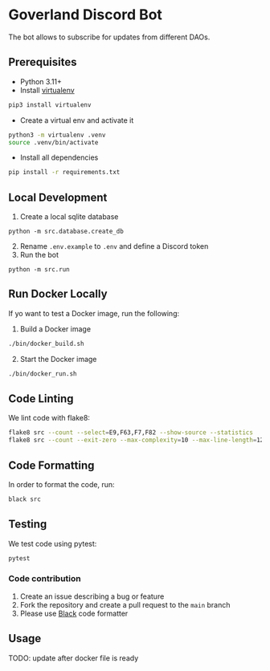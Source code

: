 # Goverland Discord Bot

The bot allows to subscribe for updates from different DAOs.

## Prerequisites

- Python 3.11+
- Install [virtualenv](https://virtualenv.pypa.io/en/latest/index.html)
```bash
pip3 install virtualenv
```
- Create a virtual env and activate it
```bash
python3 -m virtualenv .venv
source .venv/bin/activate
```
- Install all dependencies
```bash
pip install -r requirements.txt
```

## Local Development

1. Create a local sqlite database
```
python -m src.database.create_db
```
2. Rename `.env.example` to `.env` and define a Discord token
3. Run the bot
```
python -m src.run
```

## Run Docker Locally

If yo want to test a Docker image, run the following:

1. Build a Docker image
```bash
./bin/docker_build.sh
```
2. Start the Docker image
```bash
./bin/docker_run.sh
```

## Code Linting

We lint code with flake8:

```bash
flake8 src --count --select=E9,F63,F7,F82 --show-source --statistics
flake8 src --count --exit-zero --max-complexity=10 --max-line-length=127 --statistics
```

## Code Formatting

In order to format the code, run:

```bash
black src
```

## Testing

We test code using pytest:
```bash
pytest
```

### Code contribution

1. Create an issue describing a bug or feature
2. Fork the repository and create a pull request to the `main` branch
3. Please use [Black](https://pypi.org/project/black/) code formatter

## Usage

TODO: update after docker file is ready
